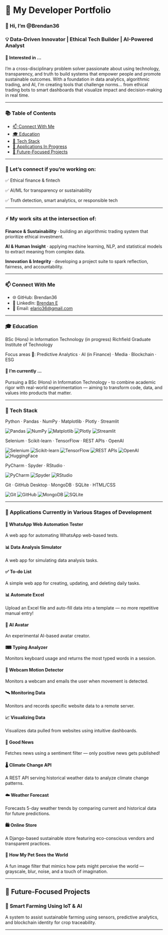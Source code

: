 # 🌱 My Developer Portfolio

### 👋 Hi, I’m @Brendan36
  
### 💡 Data-Driven Innovator | Ethical Tech Builder | AI-Powered Analyst

#### 👀 Interested in ...
  
I’m a cross-disciplinary problem solver passionate about using technology, transparency, and truth to build systems that empower people and promote sustainable outcomes. With a foundation in data analytics, algorithmic trading, and AI, I'm creating tools that challenge norms... from ethical trading bots to smart dashboards that visualize impact and decision-making in real time.

---

### 📚 Table of Contents 
- [📫 Connect With Me](#-connect-with-me)  
- [🎓 Education](#-education)
- [🧠 Tech Stack](#-tech-stack)  
- [💼 Applications In Progress](#-applications-currently-in-various-stages-of-development)
- [🌱 Future-Focused Projects](#-future-focused-projects)  

---

### 🤝 Let’s connect if you’re working on:
  

✅ Ethical finance & fintech

✅ AI/ML for transparency or sustainability

✅ Truth detection, smart analytics, or responsible tech

---
### ⚡ My work sits at the intersection of:


**Finance & Sustainability** · building an algorithmic trading system that prioritize ethical investment.


**AI & Human Insight** · applying machine learning, NLP, and statistical models to extract meaning from complex data.


**Innovation & Integrity** · developing a project suite to spark reflection, fairness, and accountability.

---
### 📫 Connect With Me

- 🌐 GitHub: Brendan36
- 💼 LinkedIn: [Brendan E](https://www.linkedin.com/in/brendan-e-0b1a4b1a6/)
- 📧 Email: elario36@gmail.com


---
### 🎓 Education
BSc (Hons) in Information Technology (in progress)
Richfield Graduate Institute of Technology

Focus areas 🎯: Predictive Analytics · AI (in Finance) · Media · Blockchain · ESG

#### 🌱 I’m currently ...
  
Pursuing a BSc (Hons) in Information Technology - to combine academic rigor with real-world experimentation — aiming to transform code, data, and values into products that matter.

---

### 🧠 Tech Stack
Python · Pandas · NumPy · Matplotlib · Plotly · Streamlit

![Pandas](https://img.shields.io/badge/Pandas-Analysis-darkblue?logo=pandas&logoColor=darkblue)
![NumPy](https://img.shields.io/badge/NumPy-Analysis-00008B?logo=numpy&logoColor=blue)
![Matplotlib](https://img.shields.io/badge/Matplotlib-Visualization-FFA500?logo=Matplotlib)
![Plotly](https://img.shields.io/badge/Plotly-Visualization-FFA500?logo=plotly)
![Streamlit](https://img.shields.io/badge/Streamlit-Web-ff4b4b?logo=streamlit)


Selenium · Scikit-learn · TensorFlow · REST APIs · OpenAI

![Selenium](https://img.shields.io/badge/Selenium-Automation-brightgreen?logo=selenium)
![Scikit-learn](https://img.shields.io/badge/Scikit--learn-ML-orange?logo=scikitlearn)
![TensorFlow](https://img.shields.io/badge/TensorFlow-ML-orange?logo=tensorflow)
![REST APIs](https://img.shields.io/badge/REST-APIs-FFD700?logo=fastapi)
![OpenAI](https://img.shields.io/badge/OpenAI-AI-black?logo=openai&logoColor=black)
![HuggingFace](https://img.shields.io/badge/HuggingFace-AI-black?logo=huggingface)


PyCharm · Spyder · RStudio · 

![PyCharm](https://img.shields.io/badge/PyCharm-IDE-006400?logo=pycharm&logoColor=black)
![Spyder](https://img.shields.io/badge/Spyder-IDE-ff4b4b?logo=spyder%20ide&logoColor=darkred)
![RStudio](https://img.shields.io/badge/RStudio-IDE-blue?logo=Rstudio)


Git · GitHub Desktop · MongoDB · SQLite · HTML/CSS

![Git](https://img.shields.io/badge/Git-VC-800080?logo=git)
![GitHub](https://img.shields.io/badge/GitHub-VC-purple?logo=github&logoColor=black)
![MongoDB](https://img.shields.io/badge/MongoDB-DB-white?logo=mongodb)
![SQLite](https://img.shields.io/badge/SQLite-DB-white?logo=sqlite)


---
### 💼 Applications Currently in Various Stages of Development
#### 🧪 WhatsApp Web Automation Tester
A web app for automating WhatsApp web-based tests.

#### 📊 Data Analysis Simulator
A web app for simulating data analysis tasks.

#### ✅ To-do List
A simple web app for creating, updating, and deleting daily tasks.

#### 📊 Automate Excel
Upload an Excel file and auto-fill data into a template — no more repetitive manual entry!

#### 🤖 AI Avatar
An experimental AI-based avatar creator.

#### ⌨ Typing Analyzer
Monitors keyboard usage and returns the most typed words in a session.

#### 🎥 Webcam Motion Detector
Monitors a webcam and emails the user when movement is detected.

#### 🛰️ Monitoring Data
Monitors and records specific website data to a remote server.

#### 📈 Visualizing Data
Visualizes data pulled from websites using intuitive dashboards.

#### 📰 Good News
Fetches news using a sentiment filter — only positive news gets published!

#### 🌡️ Climate Change API
A REST API serving historical weather data to analyze climate change patterns.

#### ☁️ Weather Forecast
Forecasts 5-day weather trends by comparing current and historical data for future predictions.

#### 🛍️ Online Store
A Django-based sustainable store featuring eco-conscious vendors and transparent practices.

#### 🐾 How My Pet Sees the World
A fun image filter that mimics how pets might perceive the world — grayscale, blur, noise, and a touch of imagination.

---

## 🌱 Future-Focused Projects

### 🚜 Smart Farming Using IoT & AI
A system to assist sustainable farming using sensors, predictive analytics, and blockchain identity for crop traceability.

<!---
### 🧠 | be | fair
*because truth matters*

An ethical browser-based assistant that analyzes web and social media content in real-time, displaying truth probability, sentiment bias, and source transparency.
With explainable AI and NLP models, | be | fair empowers users to make sense of the noise, avoid misinformation, and stay grounded in reality.

### 💰 | be | money wise
*ethical investing, redefined*

A smart trading assistant focused on ethical, data-driven investment strategies.
| be | money wise evaluates companies and assets based on both financial returns and ESG (Environmental, Social, Governance) impact — empowering users to invest in the future they want to see.
Combines predictive analytics, sustainability scoring, and live market integration for aligned decision-making.

### 🌍 | be | me
*uncover truth, ignite change*

A data-driven platform designed to empower individuals to “be” their most informed, authentic selves. Through open-source visualizations and verifiable statistics, it reveals the real-world impact of sustainability efforts and exposes hidden relationships between industries and regulators.
| be | me helps users reconnect with hope — by clearly showing what actions, companies, and causes are actually moving the planet forward.
--->

---



<!---
Brendan36/Brendan36 is a ✨ special ✨ repository because its `README.md` (this file) appears on your GitHub profile.
You can click the Preview link to take a look at your changes.
--->
